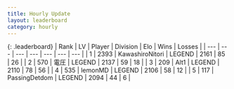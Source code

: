 ```yaml
---
title: Hourly Update
layout: leaderboard
category: hourly
---
```


{: .leaderboard}
| Rank | LV | Player | Division | Elo | Wins | Losses |
| --- | --- | --- | --- | --- | --- | --- |
| <span data-change="0">1</span> | 2393 | <span title="ID: 164871">KawashiroNitori</span> | LEGEND | <span data-change="0">2161</span> | <span data-change="0">85</span> | <span data-change="0">26</span> |
| <span data-change="0">2</span> | 570 | <span title="ID: 407707">電圧</span> | LEGEND | <span data-change="0">2137</span> | <span data-change="0">59</span> | <span data-change="0">18</span> |
| <span data-change="0">3</span> | 209 | <span title="ID: 443550">Alt1</span> | LEGEND | <span data-change="0">2110</span> | <span data-change="0">78</span> | <span data-change="0">56</span> |
| <span data-change="0">4</span> | 535 | <span title="ID: 76009">lemonMD</span> | LEGEND | <span data-change="0">2106</span> | <span data-change="0">58</span> | <span data-change="0">12</span> |
| <span data-change="0">5</span> | 117 | <span title="ID: 454837">PassingDetdom</span> | LEGEND | <span data-change="0">2094</span> | <span data-change="0">44</span> | <span data-change="0">6</span> |